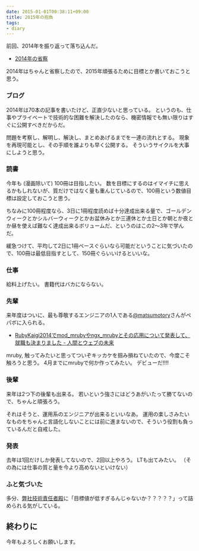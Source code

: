 ```yaml
---
date: 2015-01-01T00:38:11+09:00
title: 2015年の抱負
tags:
- diary
---
```

前回、2014年を振り返って落ち込んだ。

- [2014年の省察](/2014/12/31/lookback/)

2014年はちゃんと省察したので、2015年頑張るために目標とか書いておこうと思う。

### ブログ

2014年は70本の記事を書いたけど、正直少ないと思っている。
というのも、仕事やプライベートで技術的な困難を解決したのなら、機密情報でも無い限りはすぐに公開すべきだからだ。

問題を考察し、解明し、解決し、まとめあげるまでを一連の流れとする。
現象を再現可能とし、その手順を誰よりも早く公開する。
そういうサイクルを大事にしようと思う。

### 読書

今年も (漫画除いて) 100冊は目指したい。
数を目標にするのはイマイチに思えるかもしれないが、質だけではなく量も重んじているので、100冊という数値目標は設定しておこうと思う。

ちなみに100冊程度なら、3日に1冊程度読めば十分達成出来る量で、ゴールデンウィークとかシルバーウィークとかお盆休みとか三連休とか土日とか朝とか夜とか昼を使えば難なく達成出来るボリュームだ、というのはこの2〜3年で学んだ。

緩急つけて、平均して2日に1冊ペースぐらいなら可能だということに気づいたので、100冊は最低目指すとして、150冊ぐらいいけるといいな。

### 仕事

給料上げたい。
書籍代はバカにならない。

### 先輩

来年度はついに、最も尊敬するエンジニアの1人である[@matsumotory](https://twitter.com/matsumotory)さんがペパボに入られる。

- [RubyKaigi2014でmod_mrubyやngx_mrubyとその応用について発表して、就職も決まりました - 人間とウェブの未来](http://hb.matsumoto-r.jp/entry/2014/09/20/003531)

mruby, 触ってみたいと思ってついぞキッカケを掴み損ねていたので、今度こそ触ろうと思う。
4月までにmrubyで何か作ってみたい。
デビューだ!!!!

### 後輩

来年は2つ下の後輩も出来る。
若いという強さにはどうあがいたって勝てないので、ちゃんと頑張ろう。

それはそうと、運用系のエンジニアが出来るといいなあ。
運用の楽しさみたいなものをちゃんと言語化しないことには前に進まないので、そういう役割も負っているんだと自戒した。

### 発表

去年は1回だけしか発表してないので、2回以上やろう。
LTも出てみたい。
（その為には仕事の質と量を今より高めないといけない）

### ふと気づいた

多分、[弊社技術責任者殿](https://twitter.com/kentaro)に「目標値が低すぎるんじゃないか？？？？？」って詰められる気がしている。

## 終わりに

今年もよろしくお願いします。
